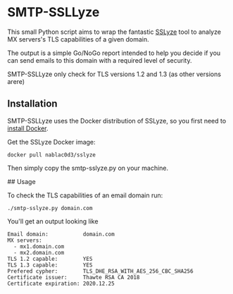 # SMTP-SSLLyze

This small Python script aims to wrap the fantastic [SSLyze](https://github.com/nabla-c0d3/sslyze) tool to analyze MX servers's TLS capabilities of a given domain.

The output is a simple Go/NoGo report intended to help you decide if you can send emails to this domain with a required level of security.

SMTP-SSLLyze only check for TLS versions 1.2 and 1.3 (as other versions arere)

## Installation

SMTP-SSLLyze uses the Docker distribution of SSLyze, so you first need to [install Docker](https://docs.docker.com/get-docker/).

Get the SSLyze Docker image:

    docker pull nablac0d3/sslyze

Then simply copy the smtp-sslyze.py on your machine.

## Usage

To check the TLS capabilities of an email domain run:

    ./smtp-sslyze.py domain.com

You'll get an output looking like

    Email domain:           domain.com
    MX servers:
      - mx1.domain.com
      - mx2.domain.com
    TLS 1.2 capable:        YES
    TLS 1.3 capable:        YES
    Prefered cypher:        TLS_DHE_RSA_WITH_AES_256_CBC_SHA256
    Certificate issuer:     Thawte RSA CA 2018
    Certificate expiration: 2020.12.25